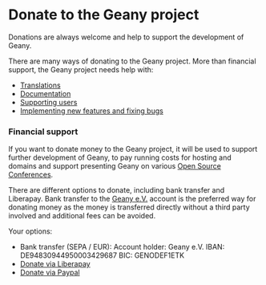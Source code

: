 Donate to the Geany project
==========

Donations are always welcome and help to support the development of Geany.

There are many ways of donating to the Geany project.
More than financial support, the Geany project needs help with:
- [Translations][1]
- [Documentation][2]
- [Supporting users][3]
- [Implementing new features and fixing bugs][4]


### Financial support

If you want to donate money to the Geany project, it will be used to support further development of Geany, to pay running costs for hosting and domains and support presenting Geany on various [Open Source Conferences][5].

There are different options to donate, including bank transfer and Liberapay.
Bank transfer to the [Geany e.V.][8] account is the preferred way for donating money as the money is transferred directly without a third party involved and additional fees can be avoided.

Your options:

  - Bank transfer (SEPA / EUR):
    Account holder: Geany e.V.
    IBAN: DE94830944950003429687
    BIC: GENODEF1ETK
  - [Donate via Liberapay][9]
  - [Donate via Paypal][7]


  [1]: /contribute/translation/
  [2]: /contribute/documentation/
  [3]: /contribute/support/
  [4]: /contribute/development/
  [5]: /about/events/
  [7]: https://www.paypal.com/cgi-bin/webscr?item_name=Donation+to+Geany&cmd=_donations&lc=US&business=donate%40geany.org
  [8]: /association/
  [9]: https://liberapay.com/Geany/donate
